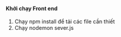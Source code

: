 <h4>Khởi chạy Front end</h4>
<ol>
  <li>Chạy npm install để tải các file cần thiết</li>
  <li>Chạy nodemon sever.js</li>
</ol>
